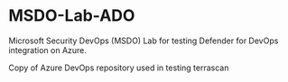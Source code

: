 # MSDO-Lab-ADO

Microsoft Security DevOps (MSDO) Lab for testing Defender for DevOps integration on Azure.

Copy of Azure DevOps repository used in testing terrascan